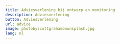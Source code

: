 ```yaml
---
title: Adviesverlening bij ontwerp en monitoring
description: Adviesverlening
button: Adviesverlening
url: advice
image: photobyscottgrahamonunsplash.jpg
lang: nl
---
```

